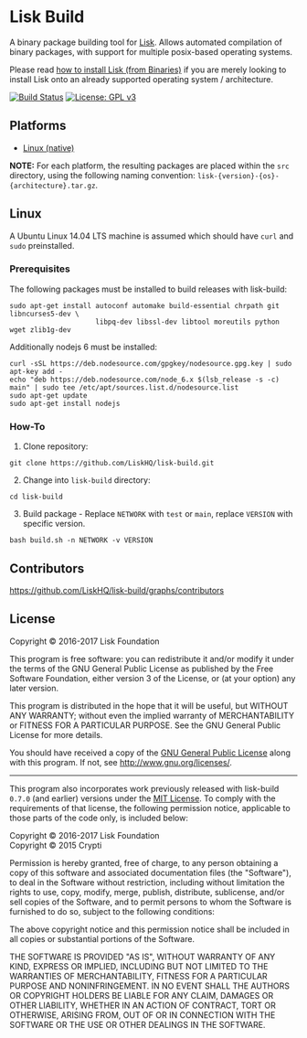 # Lisk Build

A binary package building tool for [Lisk](https://lisk.io/). Allows automated compilation of binary packages, with support for multiple posix-based operating systems.

Please read [how to install Lisk (from Binaries)](https://docs.lisk.io/docs/core-pre-installation-binary) if you are merely looking to install Lisk onto an already supported operating system / architecture.

[![Build Status](https://jenkins.lisk.io/buildStatus/icon?job=lisk-build/development)](https://jenkins.lisk.io/job/lisk-build/job/development)
[![License: GPL v3](https://img.shields.io/badge/License-GPL%20v3-blue.svg)](http://www.gnu.org/licenses/gpl-3.0)

## Platforms

- [Linux (native)](#linux)

**NOTE:** For each platform, the resulting packages are placed within the `src` directory, using the following naming convention: `lisk-{version}-{os}-{architecture}.tar.gz`.

## Linux

A Ubuntu Linux 14.04 LTS machine is assumed which should have `curl` and `sudo` preinstalled.

### Prerequisites

The following packages must be installed to build releases with lisk-build:

```
sudo apt-get install autoconf automake build-essential chrpath git libncurses5-dev \
                     libpq-dev libssl-dev libtool moreutils python wget zlib1g-dev
```

Additionally nodejs 6 must be installed:

```
curl -sSL https://deb.nodesource.com/gpgkey/nodesource.gpg.key | sudo apt-key add -
echo "deb https://deb.nodesource.com/node_6.x $(lsb_release -s -c) main" | sudo tee /etc/apt/sources.list.d/nodesource.list
sudo apt-get update
sudo apt-get install nodejs
```

### How-To

1. Clone repository:

  ```
  git clone https://github.com/LiskHQ/lisk-build.git
  ```

2. Change into `lisk-build` directory:

  ```
  cd lisk-build
  ```

3. Build package - Replace `NETWORK` with `test` or `main`, replace `VERSION` with specific version.

  ```
  bash build.sh -n NETWORK -v VERSION
  ```

## Contributors

https://github.com/LiskHQ/lisk-build/graphs/contributors


## License

Copyright © 2016-2017 Lisk Foundation

This program is free software: you can redistribute it and/or modify it under the terms of the GNU General Public License as published by the Free Software Foundation, either version 3 of the License, or (at your option) any later version.

This program is distributed in the hope that it will be useful, but WITHOUT ANY WARRANTY; without even the implied warranty of MERCHANTABILITY or FITNESS FOR A PARTICULAR PURPOSE. See the GNU General Public License for more details.

You should have received a copy of the [GNU General Public License](https://github.com/LiskHQ/lisk-build/tree/master/LICENSE) along with this program.  If not, see <http://www.gnu.org/licenses/>.

***

This program also incorporates work previously released with lisk-build `0.7.0` (and earlier) versions under the [MIT License](https://opensource.org/licenses/MIT). To comply with the requirements of that license, the following permission notice, applicable to those parts of the code only, is included below:

Copyright © 2016-2017 Lisk Foundation  
Copyright © 2015 Crypti

Permission is hereby granted, free of charge, to any person obtaining a copy of this software and associated documentation files (the "Software"), to deal in the Software without restriction, including without limitation the rights to use, copy, modify, merge, publish, distribute, sublicense, and/or sell copies of the Software, and to permit persons to whom the Software is furnished to do so, subject to the following conditions:

The above copyright notice and this permission notice shall be included in all copies or substantial portions of the Software.

THE SOFTWARE IS PROVIDED "AS IS", WITHOUT WARRANTY OF ANY KIND, EXPRESS OR IMPLIED, INCLUDING BUT NOT LIMITED TO THE WARRANTIES OF MERCHANTABILITY, FITNESS FOR A PARTICULAR PURPOSE AND NONINFRINGEMENT. IN NO EVENT SHALL THE AUTHORS OR COPYRIGHT HOLDERS BE LIABLE FOR ANY CLAIM, DAMAGES OR OTHER LIABILITY, WHETHER IN AN ACTION OF CONTRACT, TORT OR OTHERWISE, ARISING FROM, OUT OF OR IN CONNECTION WITH THE SOFTWARE OR THE USE OR OTHER DEALINGS IN THE SOFTWARE.
